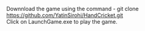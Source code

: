 Downnload the game using the command - git clone https://github.com/YatinSirohi/HandCricket.git </br>
Click on LaunchGame.exe to play the game.

